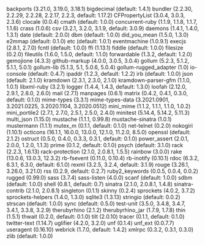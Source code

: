 backports (3.21.0, 3.19.0, 3.18.1)
bigdecimal (default: 1.4.1)
bundler (2.2.30, 2.2.29, 2.2.28, 2.2.17, 2.2.3, default: 1.17.2)
CFPropertyList (3.0.4, 3.0.3, 2.3.6)
clocale (0.0.4)
cmath (default: 1.0.0)
concurrent-ruby (1.1.9, 1.1.8, 1.1.7, 1.1.6)
crass (1.0.6)
csv (3.2.1, 3.2.0, 3.1.9, default: 3.0.9)
daemons (1.4.1, 1.4.0, 1.3.1)
date (default: 2.0.0)
dbm (default: 1.0.0)
did_you_mean (1.5.0, 1.3.0)
e2mmap (default: 0.1.0)
etc (default: 1.0.1)
eventmachine (1.0.9.1)
execjs (2.8.1, 2.7.0)
fcntl (default: 1.0.0)
ffi (1.13.1)
fiddle (default: 1.0.0)
filesize (0.2.0)
fileutils (1.6.0, 1.5.0, default: 1.1.0)
forwardable (1.3.2, default: 1.2.0)
gemojione (4.3.3)
github-markup (4.0.0, 3.0.5, 3.0.4)
gollum (5.2.3, 5.1.2, 5.1.1, 5.0.1)
gollum-lib (5.1.3, 5.1, 5.0.6, 5.0.4)
gollum-rugged_adapter (1.0)
io-console (default: 0.4.7)
ipaddr (1.2.3, default: 1.2.2)
irb (default: 1.0.0)
json (default: 2.1.0)
kramdown (2.3.1, 2.3.0, 2.1.0)
kramdown-parser-gfm (1.1.0, 1.0.1)
libxml-ruby (3.2.1)
logger (1.4.4, 1.4.3, default: 1.3.0)
loofah (2.12.0, 2.9.1, 2.8.0, 2.6.0)
mail (2.7.1)
manpages (0.6.1)
matrix (0.4.2, 0.4.1, 0.3.0, default: 0.1.0)
mime-types (3.3.1)
mime-types-data (3.2021.0901, 3.2021.0225, 3.2020.1104, 3.2020.0512)
mini_mime (1.1.2, 1.1.1, 1.1.0, 1.0.2)
mini_portile2 (2.7.1, 2.7.0, 2.5.1, 2.5.0, 2.4.0)
minitest (5.14.4, 5.14.2, 5.11.3)
multi_json (1.15.0)
mustache (1.1.1, 0.99.8)
mustache-sinatra (1.0.1)
mustermann (1.1.1)
mutex_m (0.1.1, default: 0.1.0)
net-telnet (0.2.0)
nokogiri (1.10.1)
octicons (16.1.1, 16.0.0, 13.0.0, 12.1.0, 11.2.0, 8.5.0)
openssl (default: 2.1.2)
ostruct (0.5.0, 0.4.0, 0.3.3, 0.3.1, default: 0.1.0)
power_assert (2.0.1, 2.0.0, 1.2.0, 1.1.3)
prime (0.1.2, default: 0.1.0)
psych (default: 3.1.0)
rack (2.2.3, 1.6.13)
rack-protection (2.1.0, 2.0.8.1, 1.5.5)
rainbow (3.0.0)
rake (13.0.6, 13.0.3, 12.3.2)
rb-fsevent (0.11.0, 0.10.4)
rb-inotify (0.10.1)
rdoc (6.3.2, 6.3.1, 6.3.0, default: 6.1.0)
rexml (3.2.5, 3.2.4, default: 3.1.9)
rouge (3.26.1, 3.26.0, 3.21.0)
rss (0.2.9, default: 0.2.7)
ruby2_keywords (0.0.5, 0.0.4, 0.0.2)
rugged (0.99.0)
sass (3.7.4)
sass-listen (4.0.0)
scanf (default: 1.0.0)
sdbm (default: 1.0.0)
shell (0.8.1, default: 0.7)
sinatra (2.1.0, 2.0.8.1, 1.4.8)
sinatra-contrib (2.1.0, 2.0.8.1)
singleton (0.1.1)
skinny (0.2.4)
sprockets (4.0.2, 3.7.2)
sprockets-helpers (1.4.0, 1.3.0)
sqlite3 (1.3.13)
stringio (default: 0.0.2)
strscan (default: 1.0.0)
sync (default: 0.5.0)
test-unit (3.5.0, 3.4.8, 3.4.7, 3.4.1, 3.3.8, 3.2.9)
therubyrhino (2.1.2)
therubyrhino_jar (1.7.9, 1.7.8)
thin (1.5.1)
thwait (0.2.0, default: 0.1.0)
tilt (2.0.10)
tracer (0.1.1, default: 0.1.0)
twitter-text (1.14.7)
uglifier (4.2.0, 3.2.0)
unf (0.1.4)
unf_ext (0.0.7.7)
useragent (0.16.10)
webrick (1.7.0, default: 1.4.2)
xmlrpc (0.3.2, 0.3.1, 0.3.0)
zlib (default: 1.0.0)
